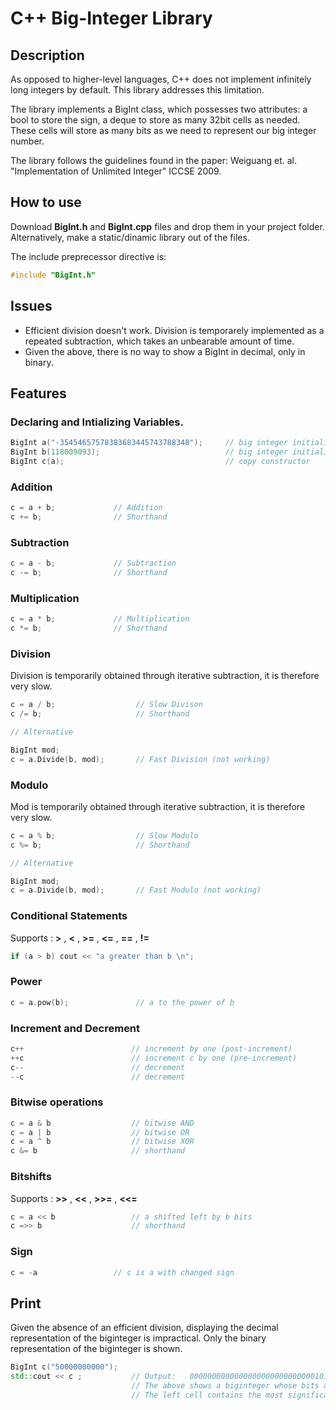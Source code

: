 # C++ Big-Integer Library


## Description


As opposed to higher-level languages, C++ does not implement infinitely long integers by default. This library addresses this limitation.

The library implements a BigInt class, which possesses two attributes: a bool to store the sign, a deque to store as many 32bit cells as needed. These cells will store as many bits as we need to represent our big integer number.

The library follows the guidelines found in the paper: Weiguang et. al. "Implementation of Unlimited Integer" ICCSE 2009.


## How to use


Download **BigInt.h** and **BigInt.cpp** files and drop them in your project folder. Alternatively, make a static/dinamic library out of the files.

The include preprecessor directive is:
```c++
#include "BigInt.h"
```


## Issues

- Efficient division doesn't work. Division is temporarely implemented as a repeated subtraction, which takes an unbearable amount of time.
- Given the above, there is no way to show a BigInt in decimal, only in binary.


## Features

### Declaring and Intializing Variables.

```c++
BigInt a("-35454657578383683445743788348");     // big integer initialized with a string
BigInt b(118009093);                            // big integer initialized with a 64bit integer
BigInt c(a);                                    // copy constructor
```

### Addition

```c++
c = a + b;             // Addition
c += b;                // Shorthand
```

### Subtraction 

```c++
c = a - b;             // Subtraction
c -= b;                // Shorthand
```

### Multiplication

```c++
c = a * b;             // Multiplication
c *= b;                // Shorthand
```

### Division

Division is temporarily obtained through iterative subtraction, it is therefore very slow.

```c++
c = a / b;                  // Slow Divison
c /= b;                     // Shorthand

// Alternative

BigInt mod;                 
c = a.Divide(b, mod);       // Fast Division (not working)

```

### Modulo

Mod is temporarily obtained through iterative subtraction, it is therefore very slow.

```c++
c = a % b;                  // Slow Modulo
c %= b;                     // Shorthand

// Alternative

BigInt mod;                 
c = a.Divide(b, mod);       // Fast Modulo (not working)

```

### Conditional Statements

Supports :  **>** , **<** ,  **>=** , **<=** , **==** , **!=**

```c++
if (a > b) cout << "a greater than b \n";

```

### Power

```c++
c = a.pow(b);               // a to the power of b
```


### Increment and Decrement

```c++
c++                        // increment by one (post-increment)
++c                        // increment c by one (pre-increment)
c--                        // decrement
--c                        // decrement            
```

### Bitwise operations

```c++
c = a & b                  // bitwise AND
c = a | b                  // bitwise OR
c = a ^ b                  // bitwise XOR
c &= b                     // shorthand
```

### Bitshifts

Supports :  **>>** , **<<** ,  **>>=** , **<<=**

```c++
c = a << b                 // a shifted left by b bits
c =>> b                    // shorthand
```

### Sign

```c++
c = -a                 // c is a with changed sign
```

## Print

Given the absence of an efficient division, displaying the decimal representation of the biginteger is impractical. 
Only the binary representation of the biginteger is shown.

```c++
BigInt c("50000000000");
std::cout << c ;           // Output:   00000000000000000000000000001011.10100100001110110111010000000000
                           // The above shows a biginteger whose bits are stored into two 32bit cells
                           // The left cell contains the most significant bits.
```

